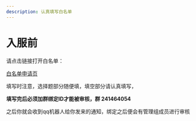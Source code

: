 ```yaml
---
description: 认真填写白名单
---
```


# 入服前

请点击链接打开白名单：

[白名单申请页](https://wj.qq.com/s/1308067/143c)

填写时注意，选择题部分随便填，填空部分请认真填写，

**填写完后必须加群绑定ID才能被审核，群 241464054**

之后你就会收到qq机器人给你发来的通知，绑定之后便会有管理组成员进行审核

